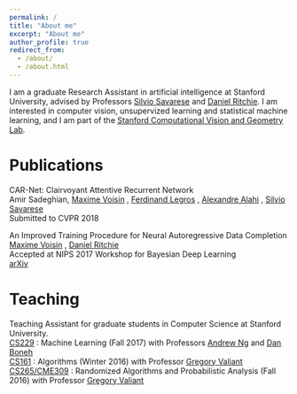 ```yaml
---
permalink: /
title: "About me"
excerpt: "About me"
author_profile: true
redirect_from: 
  - /about/
  - /about.html
---
```


I am a graduate Research Assistant in artificial intelligence at Stanford University, advised by Professors 
<a href="http://cvgl.stanford.edu/silvio/">Silvio Savarese</a> and
<a href="https://dritchie.github.io/">Daniel Ritchie</a>. I am interested in computer vision, unsupervized learning and statistical machine learning, and I am part of the <a href="http://cvgl.stanford.edu/projects/jackrabbot/">Stanford Computational Vision and Geometry Lab</a>.

Publications
======
CAR-Net: Clairvoyant Attentive Recurrent Network  
Amir Sadeghian, 
<a href="https://maximevo.github.io/">Maxime Voisin</a>
, <a href="https://www.linkedin.com/in/ferdinand-legros-174ab154/">Ferdinand Legros</a>
, 
<a href="http://web.stanford.edu/~alahi/">Alexandre Alahi</a>
, 
<a href="http://cvgl.stanford.edu/silvio/">Silvio Savarese</a>  
Submitted to CVPR 2018  

An Improved Training Procedure for Neural Autoregressive Data Completion  
<a href="https://maximevo.github.io/">Maxime Voisin</a>
, <a href="https://dritchie.github.io/">Daniel Ritchie</a>  
Accepted at NIPS 2017 Workshop for Bayesian Deep Learning  
<a href="https://arxiv.org/abs/1711.08598/">arXiv</a>  

Teaching
======
Teaching Assistant for graduate students in Computer Science at Stanford University.  
<a href="http://cs229.stanford.edu/">CS229</a>
: Machine Learning (Fall 2017) with Professors <a href="http://www.andrewng.org/">Andrew Ng</a>
and <a href="http://crypto.stanford.edu/~dabo/">Dan Boneh</a>  
<a href="http://web.stanford.edu/class/cs161/">CS161</a>
: Algorithms (Winter 2016) with Professor <a href="http://theory.stanford.edu/~valiant/">Gregory Valiant</a>    
<a href="http://theory.stanford.edu/~valiant/teaching/CS265/index.html">CS265/CME309</a>
: Randomized Algorithms and Probabilistic Analysis (Fall 2016) with Professor <a href="http://theory.stanford.edu/~valiant/">Gregory Valiant</a>
